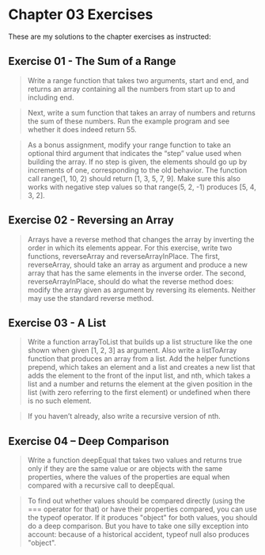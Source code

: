 # Chapter 03 Exercises

These are my solutions to the chapter exercises as instructed:

## Exercise 01 - The Sum of a Range

> Write a range function that takes two arguments, start and end, and returns an array containing all the numbers from start up to and including end.

> Next, write a sum function that takes an array of numbers and returns the sum of these numbers. Run the example program and see whether it does indeed return 55.

>As a bonus assignment, modify your range function to take an optional third argument that indicates the “step” value used when building the array. If no step is given, the elements should go up by increments of one, corresponding to the old behavior. The function call range(1, 10, 2) should return [1, 3, 5, 7, 9]. Make sure this also works with negative step values so that range(5, 2, -1) produces [5, 4, 3, 2].

## Exercise 02 - Reversing an Array

> Arrays have a reverse method that changes the array by inverting the order in which its elements appear. For this exercise, write two functions, reverseArray and reverseArrayInPlace. The first, reverseArray, should take an array as argument and produce a new array that has the same elements in the inverse order. The second, reverseArrayInPlace, should do what the reverse method does: modify the array given as argument by reversing its elements. Neither may use the standard reverse method.

## Exercise 03 - A List

> Write a function arrayToList that builds up a list structure like the one shown when given [1, 2, 3] as argument. Also write a listToArray function that produces an array from a list. Add the helper functions prepend, which takes an element and a list and creates a new list that adds the element to the front of the input list, and nth, which takes a list and a number and returns the element at the given position in the list (with zero referring to the first element) or undefined when there is no such element.

> If you haven’t already, also write a recursive version of nth.

## Exercise 04 – Deep Comparison

> Write a function deepEqual that takes two values and returns true only if they are the same value or are objects with the same properties, where the values of the properties are equal when compared with a recursive call to deepEqual.

> To find out whether values should be compared directly (using the === operator for that) or have their properties compared, you can use the typeof operator. If it produces "object" for both values, you should do a deep comparison. But you have to take one silly exception into account: because of a historical accident, typeof null also produces "object".